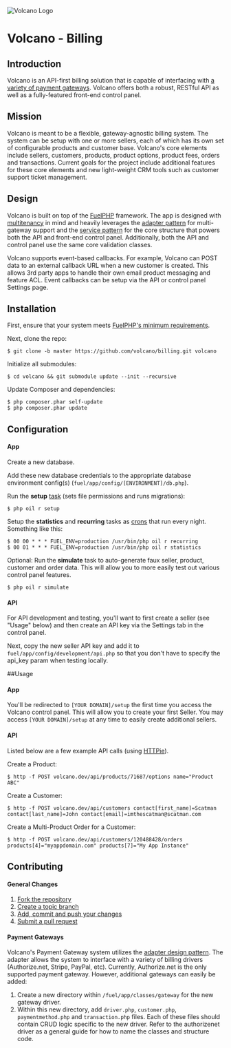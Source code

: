 ![Volcano Logo](https://raw.githubusercontent.com/volcano/billing/master/public/assets/img/logo-large.png)

# Volcano - Billing

## Introduction

Volcano is an API-first billing solution that is capable of interfacing with [a variety of payment gateways](#gateways). Volcano offers both a robust, RESTful API as well as a fully-featured front-end control panel.

## Mission
Volcano is meant to be a flexible, gateway-agnostic billing system. The system can be setup with one or more sellers, each of which has its own set of configurable products and customer base. Volcano's core elements include sellers, customers, products, product options, product fees, orders and transactions. Current goals for the project include additional features for these core elements and new light-weight CRM tools such as customer support ticket management.

## Design
Volcano is built on top of the [FuelPHP](http://fuelphp.com) framework. The app is designed with [multitenancy](http://en.wikipedia.org/wiki/Multitenancy) in mind and heavily leverages the [adapter pattern](http://en.wikipedia.org/wiki/Adapter_pattern) for multi-gateway support and the [service pattern](http://en.wikipedia.org/wiki/Service_layers_pattern) for the core structure that powers both the API and front-end control panel. Additionally, both the API and control panel use the same core validation classes.

Volcano supports event-based callbacks. For example, Volcano can POST data to an external callback URL when a new customer is created. This allows 3rd party apps to handle their own email product messaging and feature ACL. Event callbacks can be setup via the API or control panel Settings page.

## Installation

First, ensure that your system meets [FuelPHP's minimum requirements](http://fuelphp.com/docs/requirements.html).


Next, clone the repo:

	$ git clone -b master https://github.com/volcano/billing.git volcano

Initialize all submodules:

	$ cd volcano && git submodule update --init --recursive

Update Composer and dependencies:

	$ php composer.phar self-update
	$ php composer.phar update

## Configuration

#### App
Create a new database.

Add these new database credentials to the appropriate database environment config(s) (`fuel/app/config/[ENVIRONMENT]/db.php`).

Run the __setup__ [task](http://fuelphp.com/docs/packages/oil/refine.html) (sets file permissions and runs migrations):

	$ php oil r setup

Setup the __statistics__ and __recurring__ tasks as [crons](http://en.wikipedia.org/wiki/Cron#Examples) that run every night. Something like this:

	$ 00 00 * * * FUEL_ENV=production /usr/bin/php oil r recurring
	$ 00 01 * * * FUEL_ENV=production /usr/bin/php oil r statistics

Optional: Run the __simulate__ task to auto-generate faux seller, product, customer and order data. This will allow you to more easily test out various control panel features.

	$ php oil r simulate

#### API
For API development and testing, you'll want to first create a seller (see "Usage" below) and then create an API key via the Settings tab in the control panel.

Next, copy the new seller API key and add it to `fuel/app/config/development/api.php` so that you don't have to specify the api_key param when testing locally.

##Usage

#### App
You'll be redirected to `[YOUR DOMAIN]/setup` the first time you access the Volcano control panel. This will allow you to create your first Seller. You may access `[YOUR DOMAIN]/setup` at any time to easily create additional sellers.

#### API
Listed below are a few example API calls (using [HTTPie](http://httpie.org)).

Create a Product:

	$ http -f POST volcano.dev/api/products/71687/options name="Product ABC"

Create a Customer:

	$ http -f POST volcano.dev/api/customers contact[first_name]=Scatman contact[last_name]=John contact[email]=imthescatman@scatman.com

Create a Multi-Product Order for a Customer:

	$ http -f POST volcano.dev/api/customers/120488428/orders products[4]="myappdomain.com" products[7]="My App Instance"


## Contributing

#### General Changes
1. [Fork the repository](https://help.github.com/articles/fork-a-repo)
2. [Create a topic branch](http://learn.github.com/p/branching.html)
3. [Add, commit and push your changes](http://git-scm.com/book/en/Git-Basics-Getting-a-Git-Repository)
4. [Submit a pull request](https://help.github.com/articles/using-pull-requests)

#### Payment Gateways <a name="gateways"></a>

Volcano's Payment Gateway system utilizes the [adapter design pattern](http://en.wikipedia.org/wiki/Adapter_pattern). The adapter allows the system to interface with a variety of billing drivers (Authorize.net, Stripe, PayPal, etc). Currently, Authorize.net is the only supported payment gateway. However, additional gateways can easily be added:

1. Create a new directory within `/fuel/app/classes/gateway` for the new gateway driver.
2. Within this new directory, add `driver.php`, `customer.php`, `paymentmethod.php` and `transaction.php`  files. Each of these files should contain CRUD logic specific to the new driver. Refer to the authorizenet driver as a general guide for how to name the classes and structure code.
